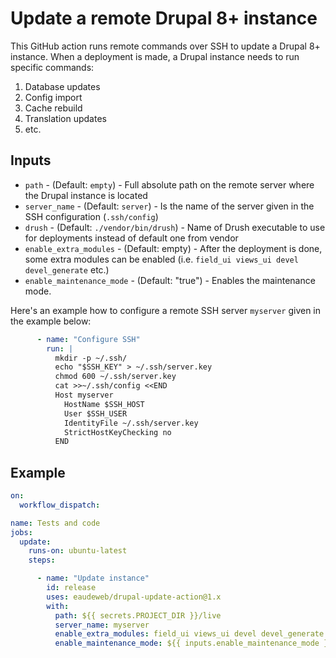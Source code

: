 # Update a remote Drupal 8+ instance

This GitHub action runs remote commands over SSH to update a Drupal 8+ instance. When a deployment is made, a Drupal instance needs to run specific commands:

1. Database updates
2. Config import
3. Cache rebuild
4. Translation updates
5. etc.

## Inputs

- `path` - (Default: `empty`) - Full absolute path on the remote server where the Drupal instance is located
- `server_name` - (Default: `server`) - Is the name of the server given in the SSH configuration (`.ssh/config`)
- `drush` - (Default: `./vendor/bin/drush`) - Name of Drush executable to use for deployments instead of default one from vendor
- `enable_extra_modules` - (Default: empty) - After the deployment is done, some extra modules can be enabled (i.e. `field_ui views_ui devel devel_generate` etc.)
- `enable_maintenance_mode` - (Default: "true") - Enables the maintenance mode.

Here's an example how to configure a remote SSH server `myserver` given in the example below:

```yml
      - name: "Configure SSH"
        run: |
          mkdir -p ~/.ssh/
          echo "$SSH_KEY" > ~/.ssh/server.key
          chmod 600 ~/.ssh/server.key
          cat >>~/.ssh/config <<END
          Host myserver
            HostName $SSH_HOST
            User $SSH_USER
            IdentityFile ~/.ssh/server.key
            StrictHostKeyChecking no
          END
```

## Example

```yml
on:
  workflow_dispatch:

name: Tests and code
jobs:
  update:
    runs-on: ubuntu-latest
    steps:

      - name: "Update instance"
        id: release
        uses: eaudeweb/drupal-update-action@1.x
        with:
          path: ${{ secrets.PROJECT_DIR }}/live
          server_name: myserver
          enable_extra_modules: field_ui views_ui devel devel_generate views_ui webform_ui purge_ui config
          enable_maintenance_mode: ${{ inputs.enable_maintenance_mode }}
```